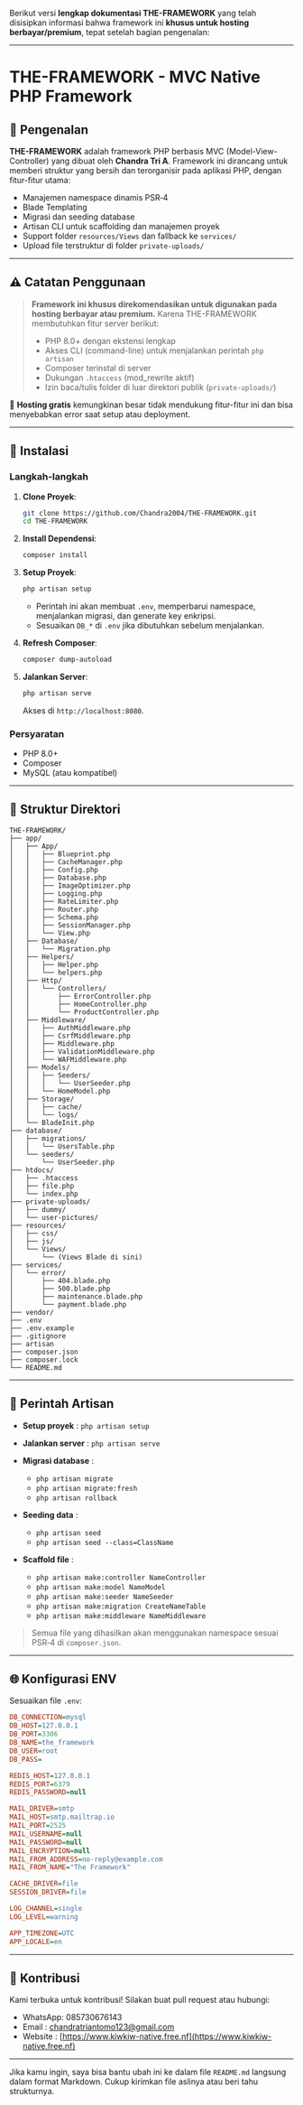 Berikut versi **lengkap dokumentasi THE-FRAMEWORK** yang telah disisipkan informasi bahwa framework ini **khusus untuk hosting berbayar/premium**, tepat setelah bagian pengenalan:

---

# THE-FRAMEWORK - MVC Native PHP Framework

## 📌 Pengenalan

**THE-FRAMEWORK** adalah framework PHP berbasis MVC (Model-View-Controller) yang dibuat oleh **Chandra Tri A**. Framework ini dirancang untuk memberi struktur yang bersih dan terorganisir pada aplikasi PHP, dengan fitur-fitur utama:

* Manajemen namespace dinamis PSR‑4
* Blade Templating
* Migrasi dan seeding database
* Artisan CLI untuk scaffolding dan manajemen proyek
* Support folder `resources/Views` dan fallback ke `services/`
* Upload file terstruktur di folder `private-uploads/`

---

## ⚠️ Catatan Penggunaan

> **Framework ini khusus direkomendasikan untuk digunakan pada hosting berbayar atau premium.**
> Karena THE-FRAMEWORK membutuhkan fitur server berikut:
>
> * PHP 8.0+ dengan ekstensi lengkap
> * Akses CLI (command-line) untuk menjalankan perintah `php artisan`
> * Composer terinstal di server
> * Dukungan `.htaccess` (mod\_rewrite aktif)
> * Izin baca/tulis folder di luar direktori publik (`private-uploads/`)

🚫 **Hosting gratis** kemungkinan besar tidak mendukung fitur-fitur ini dan bisa menyebabkan error saat setup atau deployment.

---

## 🚀 Instalasi

### Langkah-langkah

1. **Clone Proyek**:

   ```bash
   git clone https://github.com/Chandra2004/THE-FRAMEWORK.git
   cd THE-FRAMEWORK
   ```

2. **Install Dependensi**:

   ```bash
   composer install
   ```

3. **Setup Proyek**:

   ```bash
   php artisan setup
   ```

   * Perintah ini akan membuat `.env`, memperbarui namespace, menjalankan migrasi, dan generate key enkripsi.
   * Sesuaikan `DB_*` di `.env` jika dibutuhkan sebelum menjalankan.

4. **Refresh Composer**:

   ```bash
   composer dump-autoload
   ```

5. **Jalankan Server**:

   ```bash
   php artisan serve
   ```

   Akses di `http://localhost:8080`.

### Persyaratan

* PHP 8.0+
* Composer
* MySQL (atau kompatibel)

---

## 📂 Struktur Direktori

```
THE-FRAMEWORK/
├── app/
│   ├── App/
│   │   ├── Blueprint.php
│   │   ├── CacheManager.php
│   │   ├── Config.php
│   │   ├── Database.php
│   │   ├── ImageOptimizer.php
│   │   ├── Logging.php
│   │   ├── RateLimiter.php
│   │   ├── Router.php
│   │   ├── Schema.php
│   │   ├── SessionManager.php
│   │   └── View.php
│   ├── Database/
│   │   └── Migration.php
│   ├── Helpers/
│   │   ├── Helper.php
│   │   └── helpers.php
│   ├── Http/
│   │   └── Controllers/
│   │       ├── ErrorController.php
│   │       ├── HomeController.php
│   │       └── ProductController.php
│   ├── Middleware/
│   │   ├── AuthMiddleware.php
│   │   ├── CsrfMiddleware.php
│   │   ├── Middleware.php
│   │   ├── ValidationMiddleware.php
│   │   └── WAFMiddleware.php
│   ├── Models/
│   │   ├── Seeders/
│   │   │   └── UserSeeder.php
│   │   └── HomeModel.php
│   ├── Storage/
│   │   ├── cache/
│   │   └── logs/
│   └── BladeInit.php
├── database/
│   ├── migrations/
│   │   └── UsersTable.php
│   └── seeders/
│       └── UserSeeder.php
├── htdocs/
│   ├── .htaccess
│   ├── file.php
│   └── index.php
├── private-uploads/
│   ├── dummy/
│   └── user-pictures/
├── resources/
│   ├── css/
│   ├── js/
│   └── Views/
│       └── (Views Blade di sini)
├── services/
│   └── error/
│       ├── 404.blade.php
│       ├── 500.blade.php
│       ├── maintenance.blade.php
│       └── payment.blade.php
├── vendor/
├── .env
├── .env.example
├── .gitignore
├── artisan
├── composer.json
├── composer.lock
└── README.md
```

---

## 🔧 Perintah Artisan

* **Setup proyek**        : `php artisan setup`
* **Jalankan server**     : `php artisan serve`
* **Migrasi database**    :

  * `php artisan migrate`
  * `php artisan migrate:fresh`
  * `php artisan rollback`
* **Seeding data**        :

  * `php artisan seed`
  * `php artisan seed --class=ClassName`
* **Scaffold file**       :

  * `php artisan make:controller NameController`
  * `php artisan make:model NameModel`
  * `php artisan make:seeder NameSeeder`
  * `php artisan make:migration CreateNameTable`
  * `php artisan make:middleware NameMiddleware`

> Semua file yang dihasilkan akan menggunakan namespace sesuai PSR‑4 di `composer.json`.

---

## 🌐 Konfigurasi ENV

Sesuaikan file `.env`:

```ini
DB_CONNECTION=mysql
DB_HOST=127.0.0.1
DB_PORT=3306
DB_NAME=the_framework
DB_USER=root
DB_PASS=

REDIS_HOST=127.0.0.1
REDIS_PORT=6379
REDIS_PASSWORD=null

MAIL_DRIVER=smtp
MAIL_HOST=smtp.mailtrap.io
MAIL_PORT=2525
MAIL_USERNAME=null
MAIL_PASSWORD=null
MAIL_ENCRYPTION=null
MAIL_FROM_ADDRESS=no-reply@example.com
MAIL_FROM_NAME="The Framework"

CACHE_DRIVER=file
SESSION_DRIVER=file

LOG_CHANNEL=single
LOG_LEVEL=warning

APP_TIMEZONE=UTC
APP_LOCALE=en
```

---

## 🤝 Kontribusi

Kami terbuka untuk kontribusi! Silakan buat pull request atau hubungi:

* WhatsApp: 085730676143
* Email   : [chandratriantomo123@gmail.com](mailto:chandratriantomo123@gmail.com)
* Website : [https://www.kiwkiw-native.free.nf](https://www.kiwkiw-native.free.nf)

---

Jika kamu ingin, saya bisa bantu ubah ini ke dalam file `README.md` langsung dalam format Markdown. Cukup kirimkan file aslinya atau beri tahu strukturnya.
